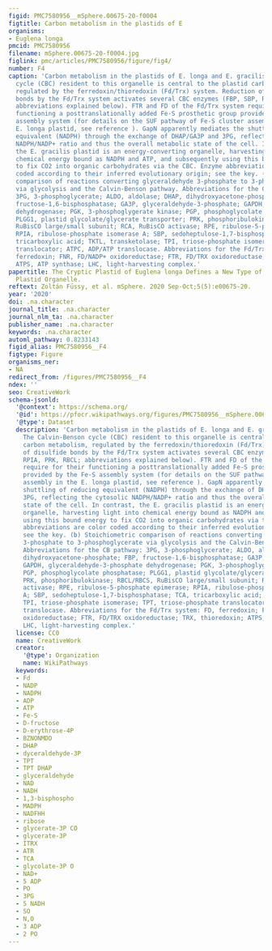```yaml
---
figid: PMC7580956__mSphere.00675-20-f0004
figtitle: Carbon metabolism in the plastids of E
organisms:
- Euglena longa
pmcid: PMC7580956
filename: mSphere.00675-20-f0004.jpg
figlink: pmc/articles/PMC7580956/figure/fig4/
number: F4
caption: 'Carbon metabolism in the plastids of E. longa and E. gracilis. (a) The Calvin-Benson
  cycle (CBC) resident to this organelle is central to the plastid carbon metabolism,
  regulated by the ferredoxin/thioredoxin (Fd/Trx) system. Reduction of disulfide
  bonds by the Fd/Trx system activates several CBC enzymes (FBP, SBP, RPIA, PRK, RBCL;
  abbreviations explained below). FTR and FD of the Fd/Trx system require for their
  functioning a posttranslationally added Fe-S prosthetic group provided by the Fe-S
  assembly system (for details on the SUF pathway of Fe-S cluster assembly in the
  E. longa plastid, see reference ). GapN apparently mediates the shuttling of reducing
  equivalent (NADPH) through the exchange of DHAP/GA3P and 3PG, reflecting the cytosolic
  NADPH/NADP+ ratio and thus the overall metabolic state of the cell. In contrast,
  the E. gracilis plastid is an energy-converting organelle, harvesting light into
  chemical energy bound as NADPH and ATP, and subsequently using this bound energy
  to fix CO2 into organic carbohydrates via the CBC. Enzyme abbreviations are color
  coded according to their inferred evolutionary origin; see the key. (b) Stoichiometric
  comparison of reactions converting glyceraldehyde 3-phosphate to 3-phosphoglycerate
  via glycolysis and the Calvin-Benson pathway. Abbreviations for the CB pathway:
  3PG, 3-phosphoglycerate; ALDO, aldolase; DHAP, dihydroxyacetone-phosphate; FBP,
  fructose-1,6-bisphosphatase; GA3P, glyceraldehyde-3-phosphate; GAPDH, glyceraldehyde-3-phosphate
  dehydrogenase; PGK, 3-phosphoglygerate kinase; PGP, phosphoglycolate phosphatase;
  PLGG1, plastid glycolate/glycerate transporter; PRK, phosphoribulokinase; RBCL/RBCS,
  RuBisCO large/small subunit; RCA, RuBisCO activase; RPE, ribulose-5-phosphate epimerase;
  RPIA, ribulose-phosphate isomerase A; SBP, sedoheptulose-1,7-bisphosphatase; TCA,
  tricarboxylic acid; TKTL, transketolase; TPI, triose-phosphate isomerase; TPT, triose-phosphate
  translocator; ATPC, ADP/ATP translocase. Abbreviations for the Fd/Trx system: FD,
  ferredoxin; FNR, FD/NADP+ oxidoreductase; FTR, FD/TRX oxidoreductase; TRX, thioredoxin;
  ATPS, ATP synthase; LHC, light-harvesting complex.'
papertitle: The Cryptic Plastid of Euglena longa Defines a New Type of Nonphotosynthetic
  Plastid Organelle.
reftext: Zoltán Füssy, et al. mSphere. 2020 Sep-Oct;5(5):e00675-20.
year: '2020'
doi: .na.character
journal_title: .na.character
journal_nlm_ta: .na.character
publisher_name: .na.character
keywords: .na.character
automl_pathway: 0.8233143
figid_alias: PMC7580956__F4
figtype: Figure
organisms_ner:
- NA
redirect_from: /figures/PMC7580956__F4
ndex: ''
seo: CreativeWork
schema-jsonld:
  '@context': https://schema.org/
  '@id': https://pfocr.wikipathways.org/figures/PMC7580956__mSphere.00675-20-f0004.html
  '@type': Dataset
  description: 'Carbon metabolism in the plastids of E. longa and E. gracilis. (a)
    The Calvin-Benson cycle (CBC) resident to this organelle is central to the plastid
    carbon metabolism, regulated by the ferredoxin/thioredoxin (Fd/Trx) system. Reduction
    of disulfide bonds by the Fd/Trx system activates several CBC enzymes (FBP, SBP,
    RPIA, PRK, RBCL; abbreviations explained below). FTR and FD of the Fd/Trx system
    require for their functioning a posttranslationally added Fe-S prosthetic group
    provided by the Fe-S assembly system (for details on the SUF pathway of Fe-S cluster
    assembly in the E. longa plastid, see reference ). GapN apparently mediates the
    shuttling of reducing equivalent (NADPH) through the exchange of DHAP/GA3P and
    3PG, reflecting the cytosolic NADPH/NADP+ ratio and thus the overall metabolic
    state of the cell. In contrast, the E. gracilis plastid is an energy-converting
    organelle, harvesting light into chemical energy bound as NADPH and ATP, and subsequently
    using this bound energy to fix CO2 into organic carbohydrates via the CBC. Enzyme
    abbreviations are color coded according to their inferred evolutionary origin;
    see the key. (b) Stoichiometric comparison of reactions converting glyceraldehyde
    3-phosphate to 3-phosphoglycerate via glycolysis and the Calvin-Benson pathway.
    Abbreviations for the CB pathway: 3PG, 3-phosphoglycerate; ALDO, aldolase; DHAP,
    dihydroxyacetone-phosphate; FBP, fructose-1,6-bisphosphatase; GA3P, glyceraldehyde-3-phosphate;
    GAPDH, glyceraldehyde-3-phosphate dehydrogenase; PGK, 3-phosphoglygerate kinase;
    PGP, phosphoglycolate phosphatase; PLGG1, plastid glycolate/glycerate transporter;
    PRK, phosphoribulokinase; RBCL/RBCS, RuBisCO large/small subunit; RCA, RuBisCO
    activase; RPE, ribulose-5-phosphate epimerase; RPIA, ribulose-phosphate isomerase
    A; SBP, sedoheptulose-1,7-bisphosphatase; TCA, tricarboxylic acid; TKTL, transketolase;
    TPI, triose-phosphate isomerase; TPT, triose-phosphate translocator; ATPC, ADP/ATP
    translocase. Abbreviations for the Fd/Trx system: FD, ferredoxin; FNR, FD/NADP+
    oxidoreductase; FTR, FD/TRX oxidoreductase; TRX, thioredoxin; ATPS, ATP synthase;
    LHC, light-harvesting complex.'
  license: CC0
  name: CreativeWork
  creator:
    '@type': Organization
    name: WikiPathways
  keywords:
  - Fd
  - NADP
  - NADPH
  - ADP
  - ATP
  - Fe-S
  - D-fructose
  - D-erythrose-4P
  - BZNONMDO
  - DHAP
  - dyceraldehyde-3P
  - TPT
  - TPT DHAP
  - glyceraldehyde
  - NAD
  - NADH
  - 1,3-bisphospho
  - MADPH
  - NADFHH
  - ribose
  - glycerate-3P CO
  - glycerate-3P
  - ITRX
  - ATR
  - TCA
  - glycolate-3P O
  - NAD+
  - 5 ADP
  - PO
  - 3PG
  - 5 NADH
  - SO
  - N,O
  - 3 ADP
  - 2 PO
---
```


